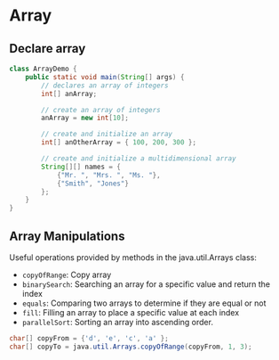 # Array

## Declare array

```java
class ArrayDemo {
    public static void main(String[] args) {
        // declares an array of integers
        int[] anArray;

        // create an array of integers
        anArray = new int[10];

        // create and initialize an array
        int[] anOtherArray = { 100, 200, 300 };

        // create and initialize a multidimensional array
        String[][] names = {
            {"Mr. ", "Mrs. ", "Ms. "},
            {"Smith", "Jones"}
        };
    }
}
```


## Array Manipulations

Useful operations provided by methods in the java.util.Arrays class:

- `copyOfRange`: Copy array
- `binarySearch`: Searching an array for a specific value and return the index
- `equals`: Comparing two arrays to determine if they are equal or not
- `fill`: Filling an array to place a specific value at each index
- `parallelSort`: Sorting an array into ascending order.

```java
char[] copyFrom = {'d', 'e', 'c', 'a' };
char[] copyTo = java.util.Arrays.copyOfRange(copyFrom, 1, 3);
```